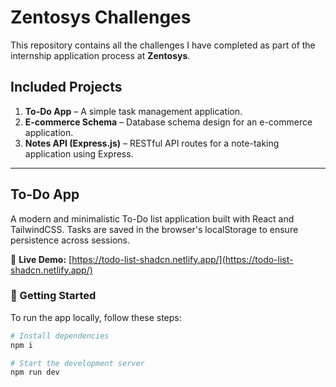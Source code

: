 # Zentosys Challenges

This repository contains all the challenges I have completed as part of the internship application process at **Zentosys**.

## Included Projects

1. **To-Do App** – A simple task management application.  
2. **E-commerce Schema** – Database schema design for an e-commerce application.  
3. **Notes API (Express.js)** – RESTful API routes for a note-taking application using Express.

---

## To-Do App

A modern and minimalistic To-Do list application built with React and TailwindCSS. Tasks are saved in the browser's localStorage to ensure persistence across sessions.

🔗 **Live Demo:** [https://todo-list-shadcn.netlify.app/](https://todo-list-shadcn.netlify.app/)

### 🚀 Getting Started

To run the app locally, follow these steps:

```bash
# Install dependencies
npm i

# Start the development server
npm run dev

